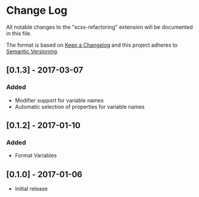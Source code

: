 # Change Log
All notable changes to the "scss-refactoring" extension will be documented in this file.

The format is based on [Keep a Changelog](http://keepachangelog.com/)
and this project adheres to [Semantic Versioning](http://semver.org/).

## [0.1.3] - 2017-03-07
### Added
- Modifier support for variable names
- Automatic selection of properties for variable names

## [0.1.2] - 2017-01-10
### Added
- Format Variables

## [0.1.0] - 2017-01-06
- Initial release
